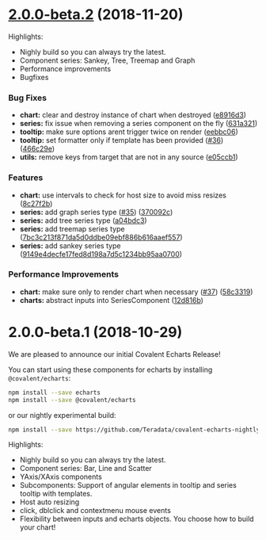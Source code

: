 <a name="2.0.0-beta.2"></a>
# [2.0.0-beta.2](https://github.com/teradata/covalent-echarts/compare/v2.0.0-beta.1...v2.0.0-beta.2) (2018-11-20)

Highlights:

- Nighly build so you can always try the latest.
- Component series: Sankey, Tree, Treemap and Graph
- Performance improvements
- Bugfixes


### Bug Fixes

* **chart:** clear and destroy instance of chart when destroyed ([e8916d3](https://github.com/teradata/covalent-echarts/commit/e8916d3))
* **series:** fix issue when removing a series component on the fly ([631a321](https://github.com/teradata/covalent-echarts/commit/631a321))
* **tooltip:** make sure options arent trigger twice on render ([eebbc06](https://github.com/teradata/covalent-echarts/commit/eebbc06))
* **tooltip:** set formatter only if template has been provided ([#36](https://github.com/teradata/covalent-echarts/issues/36)) ([466c29e](https://github.com/teradata/covalent-echarts/commit/466c29e))
* **utils:** remove keys from target that are not in any source ([e05ccb1](https://github.com/teradata/covalent-echarts/commit/e05ccb1))


### Features

* **chart:** use intervals to check for host size to avoid miss resizes ([8c27f2b](https://github.com/teradata/covalent-echarts/commit/8c27f2b))
* **series:** add graph series type ([#35](https://github.com/teradata/covalent-echarts/issues/35)) ([370092c](https://github.com/teradata/covalent-echarts/commit/370092c))
* **series:** add tree series type ([a04bdc3](https://github.com/teradata/covalent-echarts/commit/a04bdc3))
* **series:** add treemap series type ([7bc3c213f871da5d0ddbe09ebf886b616aaef557](https://github.com/teradata/covalent-echarts/commit/7bc3c213f871da5d0ddbe09ebf886b616aaef557))
* **series:** add sankey series type ([9149e4decfe17fed8d198a7d5c1234bb95aa0700](https://github.com/teradata/covalent-echarts/commit/9149e4decfe17fed8d198a7d5c1234bb95aa0700))


### Performance Improvements

* **chart:** make sure only to render chart when necessary ([#37](https://github.com/teradata/covalent-echarts/issues/37)) ([58c3319](https://github.com/teradata/covalent-echarts/commit/58c3319))
* **charts:** abstract inputs into SeriesComponent ([12d816b](https://github.com/teradata/covalent-echarts/commit/12d816b))



<a name="2.0.0-beta.1"></a>
# 2.0.0-beta.1 (2018-10-29)

We are pleased to announce our initial Covalent Echarts Release!

You can start using these components for echarts by installing `@covalent/echarts`:

```bash
npm install --save echarts
npm install --save @covalent/echarts
```

or our nightly experimental build:

```bash
npm install --save https://github.com/Teradata/covalent-echarts-nightly.git
```

Highlights:

- Nighly build so you can always try the latest.
- Component series: Bar, Line and Scatter
- YAxis/XAxis components
- Subcomponents: Support of angular elements in tooltip and series tooltip with templates.
- Host auto resizing
- click, dblclick and contextmenu mouse events
- Flexibility between inputs and echarts objects. You choose how to build your chart!

